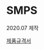 # SMPS  
2020.07 제작

[제품규격서](https://github.com/engineerjkk/SMPS/blob/main/SMPS/JK%20SMPS%201.0%20%EC%A0%9C%ED%92%88%EA%B7%9C%EA%B2%A9%EC%84%9C.pdf)
